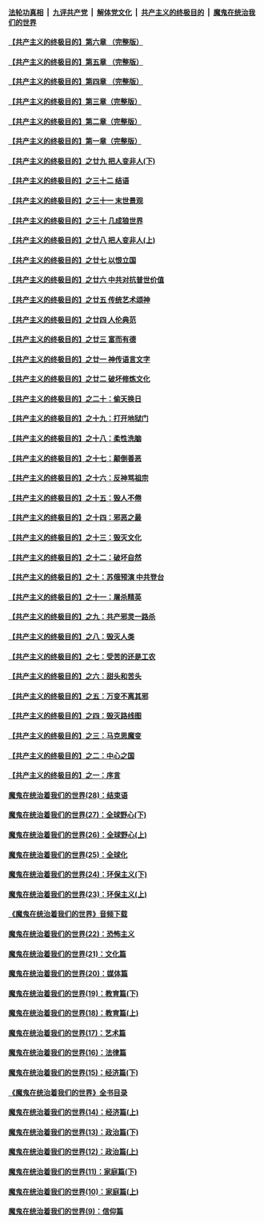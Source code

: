 

####  [法轮功真相](../../../../basic/blob/master/README.md?t=06240002) &nbsp;|&nbsp; [九评共产党](../../../../9ping.md/blob/master/README.md?t=06240002) &nbsp;|&nbsp; [解体党文化](../../../../jtdwh.md/blob/master/README.md?t=06240002)  &nbsp;|&nbsp; [共产主义的终极目的](../../../../gczydzjmd.md/blob/master/README.md?t=06240002) &nbsp;|&nbsp; [魔鬼在统治我们的世界](../../../../mgztzwmdsj.md/blob/master/README.md?t=06240002) 

#### [【共产主义的终极目的】第六章 （完整版）](../pages/nsc422/n11428913.md?t=06240002) 

#### [【共产主义的终极目的】第五章 （完整版）](../pages/nsc422/n11428912.md?t=06240002) 

#### [【共产主义的终极目的】第四章 （完整版）](../pages/nsc422/n11428907.md?t=06240002) 

#### [【共产主义的终极目的】第三章（完整版）](../pages/nsc422/n11428848.md?t=06240002) 

#### [【共产主义的终极目的】第二章（完整版）](../pages/nsc422/n11428831.md?t=06240002) 

#### [【共产主义的终极目的】第一章（完整版）](../pages/nsc422/n11417651.md?t=06240002) 

#### [【共产主义的终极目的】之廿九 把人变非人(下)](../pages/nsc422/n11344140.md?t=06240002) 

#### [【共产主义的终极目的】之三十二 结语](../pages/nsc422/n11360535.md?t=06240002) 

#### [【共产主义的终极目的】之三十一 末世景观](../pages/nsc422/n11351129.md?t=06240002) 

#### [【共产主义的终极目的】之三十 几成狼世界](../pages/nsc422/n11348280.md?t=06240002) 

#### [【共产主义的终极目的】之廿八 把人变非人(上)](../pages/nsc422/n11340492.md?t=06240002) 

#### [【共产主义的终极目的】之廿七 以恨立国](../pages/nsc422/n11336944.md?t=06240002) 

#### [【共产主义的终极目的】之廿六 中共对抗普世价值](../pages/nsc422/n11324785.md?t=06240002) 

#### [【共产主义的终极目的】之廿五 传统艺术颂神](../pages/nsc422/n11296396.md?t=06240002) 

#### [【共产主义的终极目的】之廿四 人伦典范](../pages/nsc422/n11296397.md?t=06240002) 

#### [【共产主义的终极目的】之廿三 富而有德](../pages/nsc422/n11283598.md?t=06240002) 

#### [【共产主义的终极目的】之廿一 神传语言文字](../pages/nsc422/n11263265.md?t=06240002) 

#### [【共产主义的终极目的】之廿二 破坏修炼文化](../pages/nsc422/n11245728.md?t=06240002) 

#### [【共产主义的终极目的】之二十：偷天换日](../pages/nsc422/n11238846.md?t=06240002) 

#### [【共产主义的终极目的】之十九：打开地狱门](../pages/nsc422/n11206376.md?t=06240002) 

#### [【共产主义的终极目的】之十八：柔性洗脑](../pages/nsc422/n11199994.md?t=06240002) 

#### [【共产主义的终极目的】之十七：颠倒善恶](../pages/nsc422/n11179782.md?t=06240002) 

#### [【共产主义的终极目的】之十六：反神骂祖宗](../pages/nsc422/n11166798.md?t=06240002) 

#### [【共产主义的终极目的】之十五：毁人不倦](../pages/nsc422/n11166792.md?t=06240002) 

#### [【共产主义的终极目的】之十四：邪恶之最](../pages/nsc422/n11150249.md?t=06240002) 

#### [【共产主义的终极目的】之十三：毁灭文化](../pages/nsc422/n11135227.md?t=06240002) 

#### [【共产主义的终极目的】之十二：破坏自然](../pages/nsc422/n11135214.md?t=06240002) 

#### [【共产主义的终极目的】之十：苏俄预演 中共登台](../pages/nsc422/n11118424.md?t=06240002) 

#### [【共产主义的终极目的】之十一：屠杀精英](../pages/nsc422/n11118442.md?t=06240002) 

#### [【共产主义的终极目的】之九：共产邪灵一路杀](../pages/nsc422/n11114139.md?t=06240002) 

#### [【共产主义的终极目的】之八：毁灭人类](../pages/nsc422/n11108503.md?t=06240002) 

#### [【共产主义的终极目的】之七：受苦的还是工农](../pages/nsc422/n11101809.md?t=06240002) 

#### [【共产主义的终极目的】之六：甜头和苦头](../pages/nsc422/n11096971.md?t=06240002) 

#### [【共产主义的终极目的】之五：万变不离其邪](../pages/nsc422/n11091285.md?t=06240002) 

#### [【共产主义的终极目的】之四：毁灭路线图](../pages/nsc422/n11086284.md?t=06240002) 

#### [【共产主义的终极目的】之三：马克思魔变](../pages/nsc422/n11061941.md?t=06240002) 

#### [【共产主义的终极目的】之二：中心之国](../pages/nsc422/n11047728.md?t=06240002) 

#### [【共产主义的终极目的】之一：序言](../pages/nsc422/n11086077.md?t=06240002) 

#### [魔鬼在统治着我们的世界(28)：结束语](../pages/nsc422/n10936246.md?t=06240002) 

#### [魔鬼在统治着我们的世界(27)：全球野心(下)](../pages/nsc422/n10928319.md?t=06240002) 

#### [魔鬼在统治着我们的世界(26)：全球野心(上)](../pages/nsc422/n10900318.md?t=06240002) 

#### [魔鬼在统治着我们的世界(25)：全球化](../pages/nsc422/n10788205.md?t=06240002) 

#### [魔鬼在统治着我们的世界(24)：环保主义(下)](../pages/nsc422/n10695307.md?t=06240002) 

#### [魔鬼在统治着我们的世界(23)：环保主义(上)](../pages/nsc422/n10688613.md?t=06240002) 

#### [《魔鬼在统治着我们的世界》音频下载](../pages/nsc422/n10635553.md?t=06240002) 

#### [魔鬼在统治着我们的世界(22)：恐怖主义](../pages/nsc422/n10614727.md?t=06240002) 

#### [魔鬼在统治着我们的世界(21)：文化篇](../pages/nsc422/n10597706.md?t=06240002) 

#### [魔鬼在统治着我们的世界(20)：媒体篇](../pages/nsc422/n10586579.md?t=06240002) 

#### [魔鬼在统治着我们的世界(19)：教育篇(下)](../pages/nsc422/n10564808.md?t=06240002) 

#### [魔鬼在统治着我们的世界(18)：教育篇(上)](../pages/nsc422/n10526970.md?t=06240002) 

#### [魔鬼在统治着我们的世界(17)：艺术篇](../pages/nsc422/n10499093.md?t=06240002) 

#### [魔鬼在统治着我们的世界(16)：法律篇](../pages/nsc422/n10485969.md?t=06240002) 

#### [魔鬼在统治着我们的世界(15)：经济篇(下)](../pages/nsc422/n10469975.md?t=06240002) 

#### [《魔鬼在统治着我们的世界》全书目录](../pages/nsc422/n10464261.md?t=06240002) 

#### [魔鬼在统治着我们的世界(14)：经济篇(上)](../pages/nsc422/n10457370.md?t=06240002) 

#### [魔鬼在统治着我们的世界(13)：政治篇(下)](../pages/nsc422/n10448270.md?t=06240002) 

#### [魔鬼在统治着我们的世界(12)：政治篇(上)](../pages/nsc422/n10444576.md?t=06240002) 

#### [魔鬼在统治着我们的世界(11)：家庭篇(下)](../pages/nsc422/n10440961.md?t=06240002) 

#### [魔鬼在统治着我们的世界(10)：家庭篇(上)](../pages/nsc422/n10435448.md?t=06240002) 

#### [魔鬼在统治着我们的世界(9)：信仰篇](../pages/nsc422/n10432159.md?t=06240002) 


